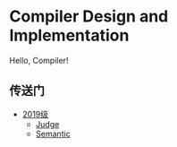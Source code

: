 # Compiler Design and Implementation

Hello, Compiler!

## 传送门
- [2019级](grades/2019/overview.md)
    * [Judge](grades/2019/judge.md)
    * [Semantic](grades/2019/semantic.md)